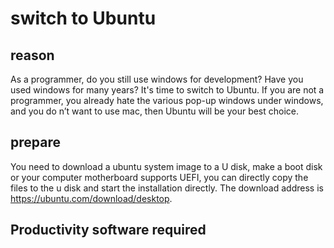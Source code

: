 # switch to Ubuntu

## reason

As a programmer, do you still use windows for development? Have you used windows for many years?
It's time to switch to Ubuntu.
If you are not a programmer, you already hate the various pop-up windows under windows, and you do n’t want to use mac, then Ubuntu will be your best choice.

## prepare

You need to download a ubuntu system image to a U disk, make a boot disk or your computer motherboard supports UEFI, you can directly copy the files to the u disk and start the installation directly. The download address is https://ubuntu.com/download/desktop.

## Productivity software required

